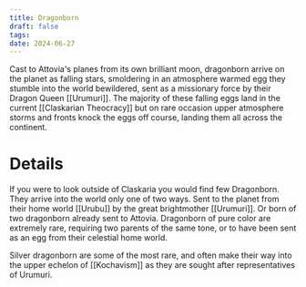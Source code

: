 ```yaml
---
title: Dragonborn
draft: false
tags: 
date: 2024-06-27
---
```

Cast to Attovia's planes from its own brilliant moon, dragonborn arrive on the planet as falling stars, smoldering in an atmosphere warmed egg they stumble into the world bewildered, sent as a missionary force by their Dragon Queen [[Urumuri]]. The majority of these falling eggs land in the current [[Claskarian Theocracy]] but on rare occasion upper atmosphere storms and fronts knock the eggs off course, landing them all across the continent.

# Details
If you were to look outside of Claskaria you would find few Dragonborn. They arrive into the world only one of two ways. Sent to the planet from their home world [[Urubu]] by the great brightmother [[Urumuri]]. Or born of two dragonborn already sent to Attovia. Dragonborn of pure color are extremely rare, requiring two parents of the same tone, or to have been sent as an egg from their celestial home world.

Silver dragonborn are some of the most rare, and often make their way into the upper echelon of [[Kochavism]] as they are sought after representatives of Urumuri.